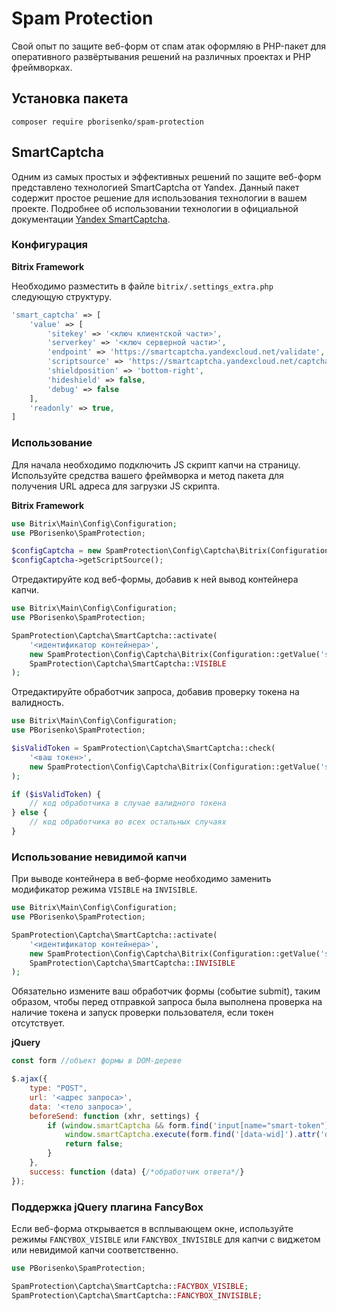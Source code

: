 # Spam Protection
Свой опыт по защите веб-форм от спам атак оформляю в PHP-пакет для оперативного развёртывания решений на различных проектах и PHP фреймворках.
## Установка пакета
```shell
composer require pborisenko/spam-protection
```
## SmartCaptcha
Одним из самых простых и эффективных решений по защите веб-форм представлено технологией SmartCaptcha от Yandex. Данный пакет содержит простое решение для использования технологии в вашем проекте. Подробнее об использовании технологии в официальной документации [Yandex SmartCaptcha](https://yandex.cloud/ru/docs/smartcaptcha/).
### Конфигурация
__Bitrix Framework__

Необходимо разместить в файле `bitrix/.settings_extra.php` следующую структуру.
```php
'smart_captcha' => [
    'value' => [
        'sitekey' => '<ключ клиентской части>',
        'serverkey' => '<ключ серверной части>',
        'endpoint' => 'https://smartcaptcha.yandexcloud.net/validate',
        'scriptsource' => 'https://smartcaptcha.yandexcloud.net/captcha.js',
        'shieldposition' => 'bottom-right',
        'hideshield' => false,
        'debug' => false
    ],
    'readonly' => true,
]
```
### Использование
Для начала необходимо подключить JS скрипт капчи на страницу. Используйте средства вашего фреймворка и метод пакета для получения URL адреса для загрузки JS скрипта.

__Bitrix Framework__
```php
use Bitrix\Main\Config\Configuration;
use PBorisenko\SpamProtection;

$configCaptcha = new SpamProtection\Config\Captcha\Bitrix(Configuration::getValue('smart_captcha'));
$configCaptcha->getScriptSource();
```
Отредактируйте код веб-формы, добавив к ней вывод контейнера капчи.
```php
use Bitrix\Main\Config\Configuration;
use PBorisenko\SpamProtection;

SpamProtection\Captcha\SmartCaptcha::activate(
    '<идентификатор контейнера>',
    new SpamProtection\Config\Captcha\Bitrix(Configuration::getValue('smart_captcha')),
    SpamProtection\Captcha\SmartCaptcha::VISIBLE
);
```
Отредактируйте обработчик запроса, добавив проверку токена на валидность.
```php
use Bitrix\Main\Config\Configuration;
use PBorisenko\SpamProtection;

$isValidToken = SpamProtection\Captcha\SmartCaptcha::check(
    '<ваш токен>',
    new SpamProtection\Config\Captcha\Bitrix(Configuration::getValue('smart_captcha'))
);

if ($isValidToken) {
    // код обработчика в случае валидного токена
} else {
    // код обработчика во всех остальных случаях
}
```
### Использование невидимой капчи
При выводе контейнера в веб-форме необходимо заменить модификатор режима `VISIBLE` на `INVISIBLE`.
```php
use Bitrix\Main\Config\Configuration;
use PBorisenko\SpamProtection;

SpamProtection\Captcha\SmartCaptcha::activate(
    '<идентификатор контейнера>',
    new SpamProtection\Config\Captcha\Bitrix(Configuration::getValue('smart_captcha')),
    SpamProtection\Captcha\SmartCaptcha::INVISIBLE
);
```
Обязательно измените ваш обработчик формы (событие submit), таким образом, чтобы перед отправкой запроса была выполнена проверка на наличие токена и запуск проверки пользователя, если токен отсутствует.

__jQuery__
```JavaScript
const form //объект формы в DOM-дереве

$.ajax({
    type: "POST",
    url: '<адрес запроса>',
    data: '<тело запроса>',
    beforeSend: function (xhr, settings) {
        if (window.smartCaptcha && form.find('input[name="smart-token"]').val().length == 0) {
            window.smartCaptcha.execute(form.find('[data-wid]').attr('data-wid'));
            return false;
        }					
    },
    success: function (data) {/*обработчик ответа*/}
});
```
### Поддержка jQuery плагина FancyBox
Если веб-форма открывается в всплывающем окне, используйте режимы `FANCYBOX_VISIBLE` или `FANCYBOX_INVISIBLE` для капчи с виджетом или невидимой капчи соответственно.
```php
use PBorisenko\SpamProtection;

SpamProtection\Captcha\SmartCaptcha::FACYBOX_VISIBLE;
SpamProtection\Captcha\SmartCaptcha::FANCYBOX_INVISIBLE;
```
